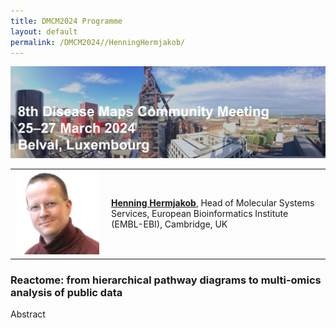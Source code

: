 ```yaml
---
title: DMCM2024 Programme
layout: default
permalink: /DMCM2024//HenningHermjakob/
---
```


<img src="/images/places/Belval08.jpg"/>

<table>
  <tr>
    <td style="width: 140px;">
      <img src="/images/teamhq/HenningHermjakob.jpg" width="135"/></td>
    <td> 
      <a href="https://www.ebi.ac.uk/people/person/henning-hermjakob/" target="_blank"><b>Henning Hermjakob</b></a>, Head of Molecular Systems Services, European Bioinformatics Institute (EMBL-EBI), Cambridge, UK
    </td>
  </tr> 
</table>

### Reactome: from hierarchical pathway diagrams to multi-omics analysis of public data

Abstract
